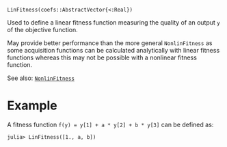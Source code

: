 ```
LinFitness(coefs::AbstractVector{<:Real})
```

Used to define a linear fitness function  measuring the quality of an output `y` of the objective function.

May provide better performance than the more general `NonlinFitness` as some acquisition functions can be calculated analytically with linear fitness functions whereas this may not be possible with a nonlinear fitness function.

See also: [`NonlinFitness`](@ref)

# Example

A fitness function `f(y) = y[1] + a * y[2] + b * y[3]` can be defined as:

```julia-repl
julia> LinFitness([1., a, b])
```
